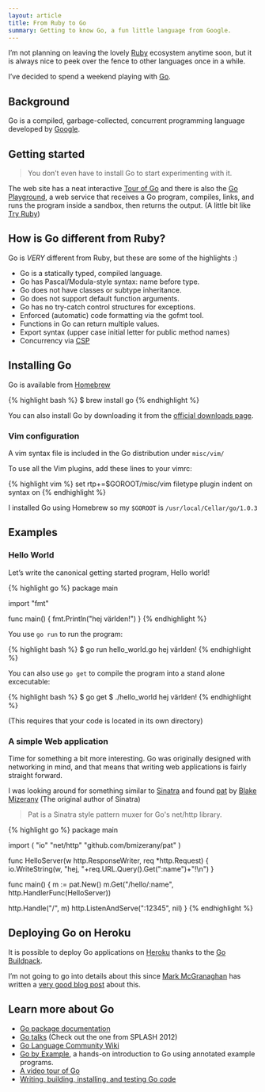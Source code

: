 ```yaml
---
layout: article
title: From Ruby to Go
summary: Getting to know Go, a fun little language from Google.
---
```

I’m not planning on leaving the lovely 
[Ruby](http://www.ruby-lang.org/en/) ecosystem anytime soon, 
but it is always nice to peek over the fence to other languages 
once in a while.

I’ve decided to spend a weekend playing with [Go](http://golang.org/).

## Background

Go is a compiled, garbage-collected, concurrent programming 
language developed by [Google](https://google.com/).

## Getting started

> You don’t even have to install Go to start experimenting with it.

The web site has a neat interactive [Tour of Go](http://tour.golang.org/) 
and there is also the [Go Playground](http://play.golang.org/), a web 
service that receives a Go program, compiles, links, and runs 
the program inside a sandbox, then returns the output.
(A little bit like [Try Ruby](http://tryruby.org/))

## How is Go different from Ruby?

Go is *VERY* different from Ruby, but these are some of the
highlights :)

 - Go is a statically typed, compiled language.
 - Go has Pascal/Modula-style syntax: name before type.
 - Go does not have classes or subtype inheritance.
 - Go does not support default function arguments.
 - Go has no try-catch control structures for exceptions.
 - Enforced (automatic) code formatting via the gofmt tool.
 - Functions in Go can return multiple values.
 - Export syntax (upper case initial letter for public method names)
 - Concurrency via [CSP](http://en.wikipedia.org/wiki/Communicating_sequential_processes)

## Installing Go

Go is available from [Homebrew](http://mxcl.github.com/homebrew/)

{% highlight bash %}
$ brew install go
{% endhighlight %}

You can also install Go by downloading it from 
the [official downloads page](http://code.google.com/p/go/downloads/list).

### Vim configuration

A vim syntax file is included in the Go distribution under `misc/vim/`

To use all the Vim plugins, add these lines to your vimrc:

{% highlight vim %}
set rtp+=$GOROOT/misc/vim
filetype plugin indent on
syntax on
{% endhighlight %}

I installed Go using Homebrew so my `$GOROOT` is `/usr/local/Cellar/go/1.0.3`

## Examples

### Hello World

Let’s write the canonical getting started program, Hello world!

{% highlight go %}
package main
    
import "fmt"

func main() {
    fmt.Println("hej världen!")
}
{% endhighlight %}

You use `go run` to run the program:

{% highlight bash %}
$ go run hello_world.go
hej världen!
{% endhighlight %}

You can also use `go get` to compile the 
program into a stand alone excecutable:

{% highlight bash %}
$ go get
$ ./hello_world
hej världen!
{% endhighlight %}

(This requires that your code is located in its own directory)

### A simple Web application

Time for something a bit more interesting. Go was originally designed
with networking in mind, and that means that writing web applications
is fairly straight forward.

I was looking around for something similar to 
[Sinatra](http://www.sinatrarb.com/) and found 
[pat](https://github.com/bmizerany/pat) 
by [Blake Mizerany](https://twitter.com/bmizerany)
(The original author of Sinatra)

> Pat is a Sinatra style pattern muxer for Go's net/http library.

{% highlight go %}
package main

import (
  "io"
  "net/http"
  "github.com/bmizerany/pat"
)

func HelloServer(w http.ResponseWriter, req *http.Request) {
  io.WriteString(w, "hej, "+req.URL.Query().Get(":name")+"!\n")
}

func main() {
  m := pat.New()
  m.Get("/hello/:name", http.HandlerFunc(HelloServer))

  http.Handle("/", m)
  http.ListenAndServe(":12345", nil)
}
{% endhighlight %}

## Deploying Go on Heroku

It is possible to deploy Go applications on [Heroku](http://www.heroku.com/) 
thanks to the [Go Buildpack](https://github.com/kr/heroku-buildpack-go).

I’m not going to go into details about this since 
[Mark McGranaghan](https://twitter.com/mmcgrana) has written a 
[very good blog post](http://mmcgrana.github.com/2012/09/getting-started-with-go-on-heroku.html)
about this.

## Learn more about Go

 - [Go package documentation](http://golang.org/pkg/)
 - [Go talks](http://talks.golang.org/) (Check out the one from SPLASH 2012)
 - [Go Language Community Wiki](http://code.google.com/p/go-wiki/w/list)
 - [Go by Example](https://gobyexample.com/), a hands-on 
   introduction to Go using annotated example programs.
 - [A video tour of Go](http://www.youtube.com/watch?v=ytEkHepK08c)
 - [Writing, building, installing, and testing Go code](http://www.youtube.com/watch?v=XCsL89YtqCs)
